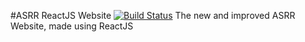 #ASRR ReactJS Website
[![Build Status](https://travis-ci.com/ASRRtechnologies/ASRR-React.svg?branch=master)](https://travis-ci.com/ASRRtechnologies/ASRR-React)
The new and improved ASRR Website, made using ReactJS
